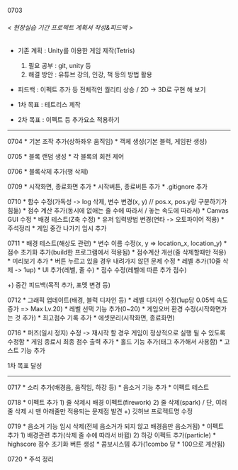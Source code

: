 0703
###### < 현장실습 기간 프로젝트 계획서 작성&피드백 >
* 기존 계획 : Unity를 이용한 게임 제작(Tetris)
    1) 필요 공부 : git, unity 등
    2) 해결 방안 : 유튜브 강의, 인강, 책 등의 방법 활용
* 피드백 : 이펙트 추가 등 전체적인 퀄리티 상승 / 2D -> 3D로 구현 해 보기

* 1차 목표 : 테트리스 제작
* 2차 목표 : 이펙트 등 추가요소 적용하기

- - -

0704
	* 기본 조작 추가(상하좌우 움직임)
	* 객체 생성(기본 블럭, 게임판 생성)

0705
	* 블록 랜덤 생성
	* 각 블록의 회전 제어

0706
	* 블록삭제 추가(행 삭제)

0709
	* 시작화면, 종료화면 추가
	* 시작버튼, 종료버튼 추가
	* .gitignore 추가

0710
	* 함수 수정(가독성 -> log 삭제, 변수 변경(x, y) // pos.x, pos.y랑 구분하기가 힘듦)
	* 점수 계산 추가(동시에 없애는 줄 수에 따라서 / 놓는 속도에 따라서)
	* Canvas GUI 수정
	* 배경 테스트(Z축 수정)
	* 유저 입력방법 변경(연타 -> 오토파이어 적용)
	* 주석정리
	* 게임 중간 나가기 임시 추가

0711
	* 배경 테스트(해상도 관련)
	* 변수 이름 수정(x, y => location_x, location_y)
	* 점수 초기화 추가(build한 프로그램에서 적용됨)
	* 점수계산 개선(줄 삭제할때만 적용)
	* 미리보기 추가
	* 버튼 누르고 있을 경우 내려가지 않던 문제 수정
	* 레벨 추가(10줄 삭제 -> 1up)
	* UI 추가(레벨, 줄 수)
	* 점수 수정(레벨에 따른 추가 점수)

+) 중간 피드백(목적 추가, 포멧 변경 등)

0712
	* 그래픽 업데이트(배경, 블럭 디자인 등)
	* 레벨 디자인 수정(1up당 0.05씩 속도 증가 => Max Lv.20)
	* 레벨 선택 기능 추가(0~20)
	* 게임오버 환경 수정(시작화면가는 것 추가)
	* 최고점수 기록 추가
	* 에셋분리(시작화면, 종료화면)

0716
	* 퍼즈(일시 정지) 수정 -> 재시작 할 경우 게임이 정상적으로 실행 될 수 있도록 수정함
	* 게임 종료시 최종 점수 출력 추가
	* 홀드 기능 추가(태그 추가해서 사용함)
	* 고스트 기능 추가

1차 목표 달성
_ _ _


0717
	* 소리 추가(배경음, 움직임, 하강 등)
	* 음소거 기능 추가
	* 이펙트 테스트

0718
	* 이펙트 추가
	 	1) 줄 삭제시 배경 이펙트(firework)
        2) 줄 삭제(spark) / 단, 여러 줄 삭제 시 맨 아래줄만 적용되는 문제점 발견
+) 깃허브 프로젝트명 수정

0719
	* 음소거 기능 임시 삭제(전체 음소거가 되지 않고 배경음만 음소거됨)
	* 이펙트 추가
		1) 배경관련 추가(삭제 줄 수에 따라서 바뀜)
        2) 하강 이펙트 추가(particle)
	* highscore 점수 초기화 버튼 생성
	* 콤보시스템 추가(1combo 당 * 100으로 계산됨)

0720
	* 주석 정리

